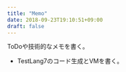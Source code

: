 ```yaml
---
title: "Memo"
date: 2018-09-23T19:10:51+09:00
draft: false
---
```


ToDoや技術的なメモを書く。

- TestLang7のコード生成とVMを書く。